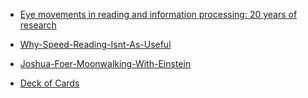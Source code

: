 - [Eye movements in reading and information processing: 20 years of research](https://psycnet.apa.org/record/1998-11174-004)

- [Why-Speed-Reading-Isnt-As-Useful](https://www.scotthyoung.com/blog/2015/01/19/speed-reading-redo/)

- [Joshua-Foer-Moonwalking-With-Einstein](https://en.wikipedia.org/wiki/Moonwalking_with_Einstein)

- [Deck of Cards](https://deck.of.cards/)
